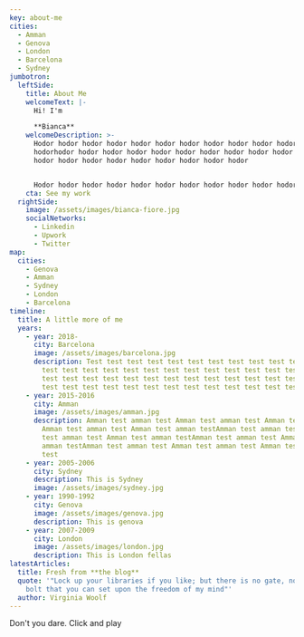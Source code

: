 ```yaml
---
key: about-me
cities:
  - Amman
  - Genova
  - London
  - Barcelona
  - Sydney
jumbotron:
  leftSide:
    title: About Me
    welcomeText: |-
      Hi! I'm

      **Bianca**
    welcomeDescription: >-
      Hodor hodor hodor hodor hodor hodor hodor hodor hodor hodor hodor hodor
      hodorhodor hodor hodor hodor hodor hodor hodor hodor hodor hodor hodor
      hodor hodor hodor hodor hodor hodor hodor hodor hodor


      Hodor hodor hodor hodor hodor hodor hodor hodor hodor hodor hodor hodor hodorhodor hodor hodor hodor hodor hodor hodor hodor hodor hodor hodor hodor hodor hodor hodor hodor hodor hodor hodor hodor
    cta: See my work
  rightSide:
    image: /assets/images/bianca-fiore.jpg
    socialNetworks:
      - Linkedin
      - Upwork
      - Twitter
map:
  cities:
    - Genova
    - Amman
    - Sydney
    - London
    - Barcelona
timeline:
  title: A little more of me
  years:
    - year: 2018-
      city: Barcelona
      image: /assets/images/barcelona.jpg
      description: Test test test test test test test test test test test test test
        test test test test test test test test test test test test test test
        test test test test test test test test test test test test test test
        test test test test test test test test test test test test test test
    - year: 2015-2016
      city: Amman
      image: /assets/images/amman.jpg
      description: Amman test amman test Amman test amman test Amman test amman test
        Amman test amman test Amman test amman testAmman test amman test Amman
        test amman test Amman test amman testAmman test amman test Amman test
        amman testAmman test amman test Amman test amman test Amman test amman
        test
    - year: 2005-2006
      city: Sydney
      description: This is Sydney
      image: /assets/images/sydney.jpg
    - year: 1990-1992
      city: Genova
      image: /assets/images/genova.jpg
      description: This is genova
    - year: 2007-2009
      city: London
      image: /assets/images/london.jpg
      description: This is London fellas
latestArticles:
  title: Fresh from **the blog**
  quote: '"Lock up your libraries if you like; but there is no gate, no lock, no
    bolt that you can set upon the freedom of my mind"'
  author: Virginia Woolf
---
```

Don't you dare. Click and play